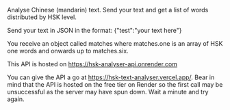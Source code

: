 Analyse Chinese (mandarin) text. Send your text and get a list of words distributed by HSK level.

Send your text in JSON in the format:
{"test":"your text here"}

You receive an object called matches where matches.one is an array of HSK one words and onwards up to matches.six.

This API is hosted on https://hsk-analyser-api.onrender.com

You can give the API a go at https://hsk-text-analyser.vercel.app/. Bear in mind that the API is hosted on the free tier on Render so the first call may be unsuccessful as the server may have spun down. Wait a minute and try again.
